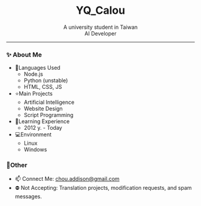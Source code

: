 <div align="center">
    
# YQ_Calou

A university student in Taiwan<br>
AI Developer
</div>

-----

### ✨ About Me
- 📃Languages Used
    - Node.js
    - Python (unstable)
    - HTML, CSS, JS
- ⭐Main Projects
    - Artificial Intelligence
    - Website Design
    - Script Programming
- 🚮Learning Experience
    - 2012 y. - Today
- 💻Environment
    - Linux
    - Windows

### 🚩Other
- 📫 Connect Me: chou.addison@gmail.com
- ⛔ Not Accepting: Translation projects, modification requests, and spam messages.
